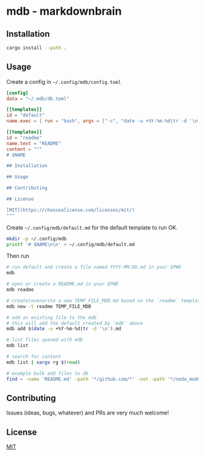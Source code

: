 # mdb - markdownbrain

## Installation

```bash
cargo install --path .
```

## Usage

Create a config in `~/.config/mdb/config.toml`

```toml
[config]
data = "~/.mdb/db.toml"

[[templates]]
id = "default"
name.exec = { run = "bash", args = ["-c", "date -u +%Y-%m-%d|tr -d '\n'"] }

[[templates]]
id = "readme"
name.text = "README"
content = """
# $NAME

## Installation

## Usage

## Contributing

## License

[MIT](https://choosealicense.com/licenses/mit/)
"""
```

Create `~/.config/mdb/default.md` for the default template to run OK.

```bash
mkdir -p ~/.config/mdb
printf '# $NAME\n\n' > ~/.config/mdb/default.md
```

Then run 

```bash
# run default and create a file named YYYY-MM-DD.md in your $PWD
mdb

# open or create a README.md in your $PWD
mdb readme

# create/overwrite a new TEMP_FILE_MDB.md based on the `readme` template in you $PWD
mdb new -t readme TEMP_FILE_MDB

# add an existing file to the mdb
# this will add the default created by `mdb` above
mdb add $(date -u +%Y-%m-%d|tr -d '\n').md

# list files opened with mdb
mdb list

# search for content
mdb list | xargs rg $(read)

# example bulk add files to db
find ~ -name 'README.md' -path '*/github.com/*' -not -path '*/node_modules/*' | xargs -I {} mdb add -- "{}"
```

## Contributing

Issues (ideas, bugs, whatever) and PRs are very much welcome!


## License

[MIT](https://choosealicense.com/licenses/mit/)

